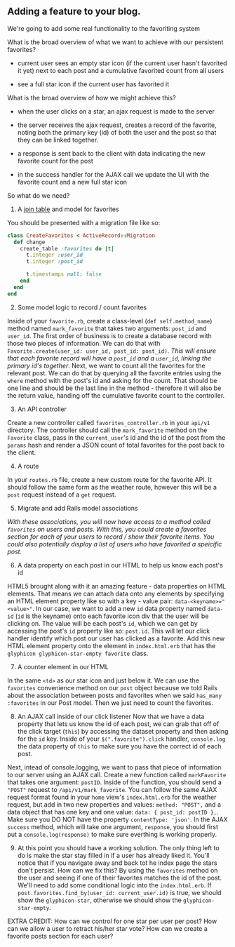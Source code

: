 ## Adding a feature to your blog.

We're going to add some real functionality to the favoriting system

What is the broad overview of what we want to achieve with our persistent favorites?

* current user sees an empty star icon (if the current user hasn't favorited it yet) next to each post and a cumulative favorited count from all users

* see a full star icon if the current user has favorited it

What is the broad overview of how we might achieve this?

* when the user clicks on a star, an ajax request is made to the server

* the server receives the ajax request, creates a record of the favorite, noting both the primary key (id) of both the user and the post so that they can be linked together.

* a response is sent back to the client with data indicating the new favorite count for the post

* in the success handler for the AJAX call we update the UI with the favorite count and a new full star icon

So what do we need?

1. A [join table](https://en.wikipedia.org/wiki/Associative_entity) and model for favorites

You should be presented with a migration file like so:
```rb
class CreateFavorites < ActiveRecord::Migration
  def change
    create_table :favorites do |t|
      t.integer :user_id
      t.integer :post_id

      t.timestamps null: false
    end
  end
end
```

2. Some model logic to record / count favorites

Inside of your `favorite.rb`, create a class-level (`def self.method_name`) method named `mark_favorite` that takes two arguments: `post_id` and `user_id`. The first order of business is to create a database record with those two pieces of information. We can do that with `Favorite.create(user_id: user_id, post_id: post_id)`. *This will ensure that each favorite record will have a `post_id` and a `user_id`, linking the primary id's together*. Next, we want to count all the favorites for the relevant post. We can do that by querying all the favorite entries using the `where` method with the post's id and asking for the count. That should be one line and should be the last line in the method - therefore it will also be the return value, handing off the cumulative favorite count to the controller.


3. An API controller

Create a new controller called `favorites_controller.rb` in your `api/v1` directory.
The controller should call the `mark_favorite` method on the `Favorite` class, pass in the `current_user`'s id and the id of the post from the `params` hash and render a JSON count of total favorites for the post back to the client.

4. A route

In your `routes.rb` file, create a new custom route for the favorite API. It should follow the same form as the weather route, however this will be a `post` request instead of a `get` request.


5. Migrate and add Rails model associations

*With these associations, you will now have access to a method called `favorites` on users and posts. With this, you could create a favorites section for each of your users to record / show their favorite items. You could also potentially display a list of users who have favorited a speicific post.*

6. A data property on each post in our HTML to help us know each post's id

HTML5 brought along with it an amazing feature - data properties on HTML elements. That means we can attach data onto any elements by specifying an HTML element property like so with a key - value pair: `data-<keyname>="<value>"`. In our case, we want to add a new `id` data property named `data-id` (`id` is the keyname) onto each favorite icon div that the user will be clicking on. The value will be each post's `id`, which we can get by accessing the post's `id` property like so: `post.id`. This will let our click handler identify which post our user has clicked as a favorite. Add this new HTML element property onto the element in `index.html.erb` that has the `glyphicon glyphicon-star-empty favorite` class.


7. A counter element in our HTML

In the same `<td>` as our star icon and just below it. We can use the `favorites` convenience method on our `post` object because we told Rails about the association between posts and favorites when we said `has_many :favorites` in our Post model. Then we just need to count the favorites.

8. An AJAX call inside of our click listener
Now that we have a data property that lets us know the id of each post, we can grab that off of the click target (`this`) by accessing the dataset property and then asking for the `id` key. Inside of your `$(".favorite").click` handler, `console.log` the data property of `this` to make sure you have the correct id of each post.


Next, intead of console.logging, we want to pass that piece of information to our server using an AJAX call. Create a new function called `markFavorite` that takes one argument: `postID`. Inside of the function, you should send a `"POST"` request to `/api/v1/mark_favorite`.  You can follow the same AJAX request format found in your `home` view's `index.html.erb` for the weather request, but add in two new properties and values: `method: "POST",` and a data object that has one key and one value: `data: { post_id: postID },`. Make sure you DO NOT have the property `contentType: 'json'`. In the AJAX `success` method, which will take one argument, `response`, you should first put a `console.log(response)` to make sure everthing is working properly.

9. At this point you should have a working solution. The only thing left to do is make the star stay filled in if a user has already liked it. You'll notice that if you navigate away and back tot he index page the stars don't persist. How can we fix this? By using the `favorites` method on the user and seeing if one of their favorites matches the id of the post. We'll need to add some conditional logic into the `index.html.erb`. If `post.favorites.find_by(user_id: current_user.id)` is true, we should show the `glyphicon-star`, otherwise we should show the `glyphicon-star-empty`.


EXTRA CREDIT:
How can we control for one star per user per post?
How can we allow a user to retract his/her star vote?
How can we create a favorite posts section for each user?
